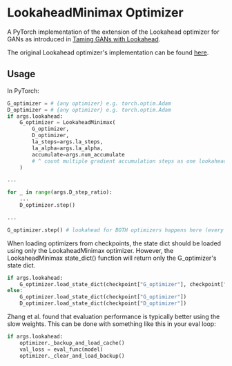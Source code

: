 
# LookaheadMinimax Optimizer

A PyTorch implementation of the extension of the Lookahead optimizer for GANs as introduced in [Taming GANs with Lookahead](https://arxiv.org/abs/2006.14567).

The original Lookahead optimizer's implementation can be found [here](https://github.com/michaelrzhang/lookahead).

## Usage

In PyTorch:
```python
G_optimizer = # {any optimizer} e.g. torch.optim.Adam
D_optimizer = # {any optimizer} e.g. torch.optim.Adam
if args.lookahead:
    G_optimizer = LookaheadMinimax(
        G_optimizer,
        D_optimizer,
        la_steps=args.la_steps,
        la_alpha=args.la_alpha,
        accumulate=args.num_accumulate 
        # ^ count multiple gradient accumulation steps as one lookahead step
    )

...

for _ in range(args.D_step_ratio):
    ...
    D_optimizer.step()

...

G_optimizer.step() # lookahead for BOTH optimizers happens here (every la_steps)
```

When loading optimizers from checkpoints, the state dict should be loaded using only the LookaheadMinimax optimizer. However, the LookaheadMinimax state_dict() function will return only the G_optimizer's state dict.
```python
if args.lookahead:
    G_optimizer.load_state_dict(checkpoint["G_optimizer"], checkpoint["D_optimizer"])
else:
    G_optimizer.load_state_dict(checkpoint["G_optimizer"])
    D_optimizer.load_state_dict(checkpoint["D_optimizer"])
```

Zhang et al. found that evaluation performance is typically better using the slow weights.
This can be done with something like this in your eval loop:
```python
if args.lookahead:
    optimizer._backup_and_load_cache()
    val_loss = eval_func(model)
    optimizer._clear_and_load_backup()
```